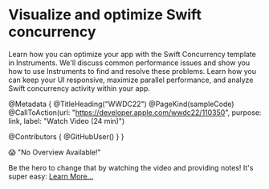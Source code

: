 # Visualize and optimize Swift concurrency

Learn how you can optimize your app with the Swift Concurrency template in Instruments. We'll discuss common performance issues and show you how to use Instruments to find and resolve these problems. Learn how you can keep your UI responsive, maximize parallel performance, and analyze Swift concurrency activity within your app.

@Metadata {
   @TitleHeading("WWDC22")
   @PageKind(sampleCode)
   @CallToAction(url: "https://developer.apple.com/wwdc22/110350", purpose: link, label: "Watch Video (24 min)")

   @Contributors {
      @GitHubUser(<replace this with your GitHub handle>)
   }
}

😱 "No Overview Available!"

Be the hero to change that by watching the video and providing notes! It's super easy:
 [Learn More…](https://wwdcnotes.github.io/WWDCNotes/documentation/wwdcnotes/contributing)
